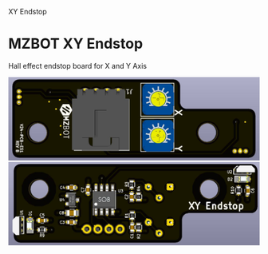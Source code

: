 XY Endstop

# MZBOT XY Endstop
Hall effect endstop board for X and Y Axis

![Alt text](XY_Endstop_Top.JPG?raw=true "Optional Title")
![Alt text](XY_Endstop_Back.JPG?raw=true "Optional Title")
